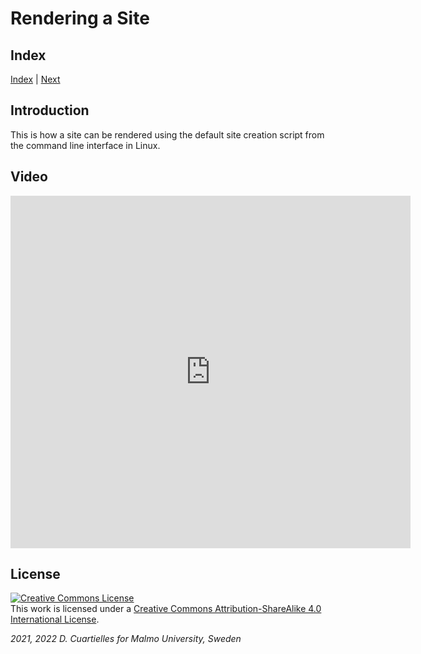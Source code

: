 # Rendering a Site

## Index

 [Index](../site_index.md) |  [Next](../01-This_is_how_it_Looks_Like/01-This_is_how_it_Looks_Like.md)

## Introduction

This is how a site can be rendered using the default site creation script from the command line interface in Linux.

## Video

<iframe src="https://player.vimeo.com/video/680660979?h=2316246896" width="640" height="564" frameborder="0" allow="autoplay; fullscreen" allowfullscreen></iframe>

## License

<a rel="license" href="http://creativecommons.org/licenses/by-sa/4.0/"><img alt="Creative Commons License" style="border-width:0" src="https://i.creativecommons.org/l/by-sa/4.0/80x15.png" /></a><br />This work is licensed under a <a rel="license" href="http://creativecommons.org/licenses/by-sa/4.0/">Creative Commons Attribution-ShareAlike 4.0 International License</a>.

*2021, 2022 D. Cuartielles for Malmo University, Sweden*

